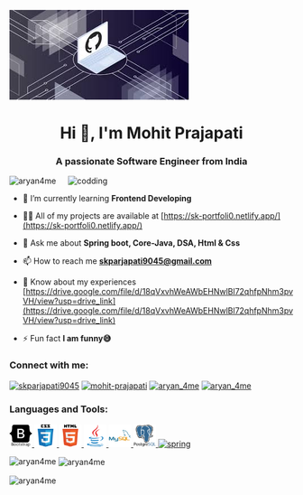 ![logo](https://github.com/ARYAN4ME/ARYAN4ME/blob/main/images.jpg)
<h1 align="center">Hi 👋, I'm Mohit Prajapati</h1>
<h3 align="center">A passionate Software Engineer from India</h3>
<img align="right" alt="codding" width="400" src="https://media2.giphy.com/media/v1.Y2lkPTc5MGI3NjExc3c0ZHRieGp6d29jZm12YXlsNHpnN3BhOWdyZ2Y3Z2Vjb2d2NjQzZCZlcD12MV9naWZzX3NlYXJjaCZjdD1n/qgQUggAC3Pfv687qPC/giphy.gif">

<p align="left"> <img src="https://komarev.com/ghpvc/?username=aryan4me&label=Profile%20views&color=0e75b6&style=flat" alt="aryan4me" /> </p>

- 🌱 I’m currently learning **Frontend Developing**

- 👨‍💻 All of my projects are available at [https://sk-portfoli0.netlify.app/](https://sk-portfoli0.netlify.app/)

- 💬 Ask me about **Spring boot, Core-Java, DSA, Html & Css**

- 📫 How to reach me **skparjapati9045@gmail.com**

- 📄 Know about my experiences [https://drive.google.com/file/d/18qVxvhWeAWbEHNwlBl72qhfpNhm3pvVH/view?usp=drive_link](https://drive.google.com/file/d/18qVxvhWeAWbEHNwlBl72qhfpNhm3pvVH/view?usp=drive_link)

- ⚡ Fun fact **I am funny😅**

<h3 align="left">Connect with me:</h3>
<p align="left">
<a href="https://twitter.com/skparjapati9045" target="blank"><img align="center" src="https://raw.githubusercontent.com/rahuldkjain/github-profile-readme-generator/master/src/images/icons/Social/twitter.svg" alt="skparjapati9045" height="30" width="40" /></a>
<a href="https://linkedin.com/in/mohit-prajapati" target="blank"><img align="center" src="https://raw.githubusercontent.com/rahuldkjain/github-profile-readme-generator/master/src/images/icons/Social/linked-in-alt.svg" alt="mohit-prajapati" height="30" width="40" /></a>
<a href="https://instagram.com/aryan_4me" target="blank"><img align="center" src="https://raw.githubusercontent.com/rahuldkjain/github-profile-readme-generator/master/src/images/icons/Social/instagram.svg" alt="aryan_4me" height="30" width="40" /></a>
<a href="https://www.leetcode.com/aryan_4me" target="blank"><img align="center" src="https://raw.githubusercontent.com/rahuldkjain/github-profile-readme-generator/master/src/images/icons/Social/leet-code.svg" alt="aryan_4me" height="30" width="40" /></a>
</p>

<h3 align="left">Languages and Tools:</h3>
<p align="left"> <a href="https://getbootstrap.com" target="_blank" rel="noreferrer"> <img src="https://raw.githubusercontent.com/devicons/devicon/master/icons/bootstrap/bootstrap-plain-wordmark.svg" alt="bootstrap" width="40" height="40"/> </a> <a href="https://www.w3schools.com/css/" target="_blank" rel="noreferrer"> <img src="https://raw.githubusercontent.com/devicons/devicon/master/icons/css3/css3-original-wordmark.svg" alt="css3" width="40" height="40"/> </a> <a href="https://www.w3.org/html/" target="_blank" rel="noreferrer"> <img src="https://raw.githubusercontent.com/devicons/devicon/master/icons/html5/html5-original-wordmark.svg" alt="html5" width="40" height="40"/> </a> <a href="https://www.java.com" target="_blank" rel="noreferrer"> <img src="https://raw.githubusercontent.com/devicons/devicon/master/icons/java/java-original.svg" alt="java" width="40" height="40"/> </a> <a href="https://www.mysql.com/" target="_blank" rel="noreferrer"> <img src="https://raw.githubusercontent.com/devicons/devicon/master/icons/mysql/mysql-original-wordmark.svg" alt="mysql" width="40" height="40"/> </a> <a href="https://www.postgresql.org" target="_blank" rel="noreferrer"> <img src="https://raw.githubusercontent.com/devicons/devicon/master/icons/postgresql/postgresql-original-wordmark.svg" alt="postgresql" width="40" height="40"/> </a> <a href="https://spring.io/" target="_blank" rel="noreferrer"> <img src="https://www.vectorlogo.zone/logos/springio/springio-icon.svg" alt="spring" width="40" height="40"/> </a> </p>

<p><img align="left" src="https://github-readme-stats.vercel.app/api/top-langs?username=aryan4me&show_icons=true&locale=en&layout=compact" alt="aryan4me" /></p>

<p>&nbsp;<img align="center" src="https://github-readme-stats.vercel.app/api?username=aryan4me&show_icons=true&locale=en" alt="aryan4me" /></p>

<p><img align="center" src="https://github-readme-streak-stats.herokuapp.com/?user=aryan4me&" alt="aryan4me" /></p>
